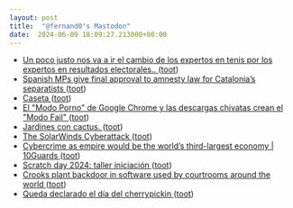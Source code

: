 ```yaml
---
layout: post
title:  "@fernand0's Mastodon"
date:  2024-06-09 18:09:27.213000+00:00
---
```

*  [Un poco justo nos va a ir el cambio de los expertos en tenis por los expertos en resultados electorales.. ](https://mastodon.social/@fernand0/112588001588900836) ([toot](https://mastodon.social/@fernand0/112588001588900836))
*  [Spanish MPs give final approval to amnesty law for Catalonia’s separatists ](https://www.theguardian.com/world/article/2024/may/30/spanish-mps-give-final-approval-to-amnesty-law-for-catalonia-separatist) ([toot](https://mastodon.social/@fernand0/112587917218999133))
*  [Caseta ](https://www.flickr.com/photos/fernand0/53762694837) ([toot](https://mastodon.social/@fernand0/112587882456165125))
*  [El "Modo Porno" de Google Chrome y las descargas chivatas crean el "Modo Fail" ](https://www.elladodelmal.com/2024/05/el-modo-porno-de-google-chrome-y-las.htm) ([toot](https://mastodon.social/@fernand0/112587606780451821))
*  [Jardines con cactus. ](https://avecesunafoto.wordpress.com/2024/06/09/jardines-con-cactus) ([toot](https://mastodon.social/@fernand0/112587333833233237))
*  [The SolarWinds Cyberattack ](https://www.rpc.senate.gov/policy-papers/the-solarwinds-cyberattac) ([toot](https://mastodon.social/@fernand0/112587266158614086))
*  [Cybercrime as empire would be the world’s third-largest economy \| 10Guards ](https://10guards.com/en/articles/cybercrime-as-empire-would-be-the-worlds-third-largest-economy) ([toot](https://mastodon.social/@fernand0/112587187070891698))
*  [Scratch day 2024: taller iniciación ](https://etopia.es/evento/scratch-day-2024-taller-iniciacion) ([toot](https://mastodon.social/@fernand0/112586882734714434))
*  [Crooks plant backdoor in software used by courtrooms around the world ](https://arstechnica.com/security/2024/05/crooks-plant-backdoor-in-software-used-by-courtrooms-around-the-world) ([toot](https://mastodon.social/@fernand0/112586725156447864))
*  [Queda declarado el día del cherrypickin ](https://mastodon.social/@fernand0/112586667915949149) ([toot](https://mastodon.social/@fernand0/112586667915949149))
